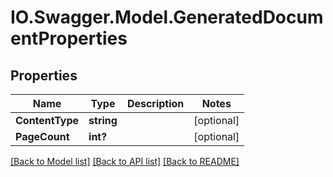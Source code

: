 # IO.Swagger.Model.GeneratedDocumentProperties
## Properties

Name | Type | Description | Notes
------------ | ------------- | ------------- | -------------
**ContentType** | **string** |  | [optional] 
**PageCount** | **int?** |  | [optional] 

[[Back to Model list]](../README.md#documentation-for-models) [[Back to API list]](../README.md#documentation-for-api-endpoints) [[Back to README]](../README.md)

